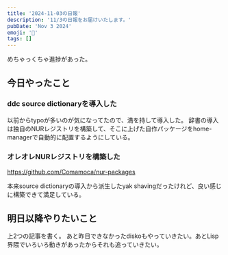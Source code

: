 ```yaml
---
title: '2024-11-03の日報'
description: '11/3の日報をお届けいたします。'
pubDate: 'Nov 3 2024'
emoji: '🦊'
tags: []
---
```


めちゃっくちゃ進捗があった。

## 今日やったこと

### ddc source dictionaryを導入した

以前からtypoが多いのが気になってたので、満を持して導入した。
辞書の導入は独自のNURレジストリを構築して、そこに上げた自作パッケージをhome-managerで自動的に配置するようにしている。

### オレオレNURレジストリを構築した

https://github.com/Comamoca/nur-packages

本来source dictionaryの導入から派生したyak
shavingだったけれど、良い感じに構築できて満足している。

## 明日以降やりたいこと

上2つの記事を書く。
あと昨日できなかったdiskoもやっていきたい。あとLisp界隈でいろいろ動きがあったからそれも追っていきたい。
